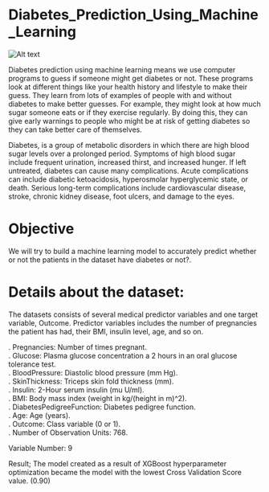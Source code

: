 # Diabetes_Prediction_Using_Machine_Learning

![Alt text](https://editor.analyticsvidhya.com/uploads/30738medtec-futuristic-650.jpg)

Diabetes prediction using machine learning means we use computer programs to guess if someone might get diabetes or not. 
These programs look at different things like your health history and lifestyle to make their guess. They learn from lots of examples of people with and without diabetes to make better guesses. For example, they might look at how much sugar someone eats or if they exercise regularly. By doing this, they can give early warnings to people who might be at risk of getting diabetes so they can take better care of themselves.

Diabetes, is a group of metabolic disorders in which there are high blood sugar levels over a prolonged period. Symptoms of high blood sugar include frequent urination, increased thirst, and increased hunger. If left untreated, diabetes can cause many complications. Acute complications can include diabetic ketoacidosis, hyperosmolar hyperglycemic state, or death. 
Serious long-term complications include cardiovascular disease, stroke, chronic kidney disease, foot ulcers, and damage to the eyes.

# Objective
We will try to build a machine learning model to accurately predict whether or not the patients in the dataset have diabetes or not?.

# Details about the dataset:
The datasets consists of several medical predictor variables and one target variable, Outcome. Predictor variables includes the number of pregnancies the patient has had, their BMI, insulin level, age, and so on.

. Pregnancies: Number of times pregnant.<br> 
. Glucose: Plasma glucose concentration a 2 hours in an oral glucose tolerance test.<br>
. BloodPressure: Diastolic blood pressure (mm Hg).<br>
. SkinThickness: Triceps skin fold thickness (mm).<br>
. Insulin: 2-Hour serum insulin (mu U/ml).<br>
. BMI: Body mass index (weight in kg/(height in m)^2).<br>
. DiabetesPedigreeFunction: Diabetes pedigree function.<br>
. Age: Age (years).<br>
. Outcome: Class variable (0 or 1).<br>
. Number of Observation Units: 768.<br>

Variable Number: 9  <br> 

Result; The model created as a result of XGBoost hyperparameter optimization became the model with the lowest Cross Validation Score value. (0.90)
